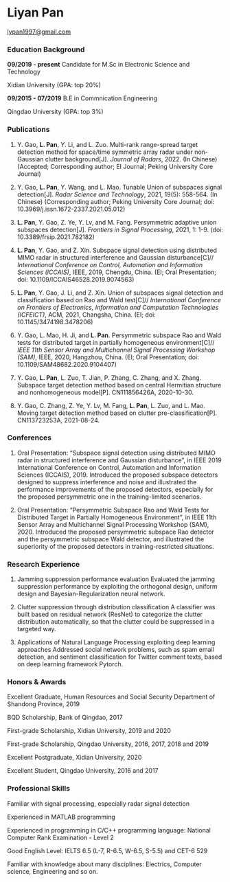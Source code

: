 # Liyan Pan

lypan1997@gmail.com

### Education Background

**09/2019 - present**    Candidate for M.Sc in Electronic Science and Technology

Xidian University (GPA: top 20%)
                   
**09/2015 - 07/2019**    B.E in Commnication Engineering

Qingdao University (GPA: top 3%)
                   
### Publications

1. Y. Gao, **L. Pan**, Y. Li, and L. Zuo. Multi-rank range-spread target detection method for space/time symmetric array radar under non-Gaussian clutter background[J]. _Journal of Radars_, 2022. (In Chinese)
(Accepted; Corresponding author; EI Journal; Peking University Core Journal)

2. Y. Gao, **L. Pan**, Y. Wang, and L. Mao. Tunable Union of subspaces signal detection[J]. _Radar Science and Technology_, 2021, 19(5): 558-564. (In Chinese)
(Corresponding author; Peking University Core Journal; doi: 10.3969/j.issn.1672-2337.2021.05.012)

3. **L. Pan**, Y. Gao, Z. Ye, Y. Lv, and M. Fang. Persymmetric adaptive union subspaces detection[J]. _Frontiers in Signal Processing_, 2021, 1: 1-9.
(doi: 10.3389/frsip.2021.782182)

4. **L. Pan**, Y. Gao, and Z. Xin. Subspace signal detection using distributed MIMO radar in structured interference and Gaussian disturbance[C]// _International Conference on Control, Automation and Information Sciences (ICCAIS)_, IEEE, 2019, Chengdu, China.
(EI; Oral Presentation; doi: 10.1109/ICCAIS46528.2019.9074563)

5. **L. Pan**, Y. Gao, J. Li, and Z. Xin. Union of subspaces signal detection and classification based on Rao and Wald test[C]// _International Conference on Frontiers of Electronics, Information and Computation Technologies (ICFEICT)_, ACM, 2021, Changsha, China.
(EI; doi: 10.1145/3474198.3478206)

6. Y. Gao, L. Mao, H. Ji, and **L. Pan**. Persymmetric subspace Rao and Wald tests for distributed target in partially homogeneous environment[C]// _IEEE 11th Sensor Array and Multichannel Signal Processing Workshop (SAM)_, IEEE, 2020, Hangzhou, China.
(EI; Oral Presentation; doi: 10.1109/SAM48682.2020.9104407)

7. Y. Gao, **L. Pan**, L. Zuo, T. Jian, P. Zhang, C. Zhang, and X. Zhang. Subspace target detection method based on central Hermitian structure and nonhomogeneous model[P]. CN111856426A, 2020-10-30.

8. Y. Gao, C. Zhang, Z. Ye, Y. Lv, M. Fang, **L. Pan**, L. Zuo, and L. Mao. Moving target detection method based on clutter pre-classification[P]. CN113723253A, 2021-08-24.



### Conferences

1. Oral Presentation: “Subspace signal detection using distributed MIMO radar in structured interference and Gaussian disturbance”, in IEEE 2019 International Conference on Control, Automation and Information Sciences (ICCAIS), 2019. Introduced the proposed subspace detectors designed to suppress interference and noise and illustrated the performance improvements of the proposed detectors, especially for the proposed persymmetric one in the training-limited scenarios.

2. Oral Presentation: “Persymmetric Subspace Rao and Wald Tests for Distributed Target in Partially Homogeneous Environment”, in IEEE 11th Sensor Array and Multichannel Signal Processing Workshop (SAM), 2020. Introduced the proposed persymmetric subspace Rao detector and the persymmetric subspace Wald detector, and illustrated the superiority of the proposed detectors in training-restricted situations.

### Research Experience

1. Jamming suppression performance evaluation
Evaluated the jamming suppression performance by exploiting the orthogonal design, uniform design and Bayesian-Regularization neural network.

2. Clutter suppression through distribution classification
A classifier was built based on residual network (ResNet) to categorize the clutter distribution automatically, so that the clutter could be suppressed in a targeted way.

3. Applications of Natural Language Processing exploiting deep learning approaches
Addressed social network problems, such as spam email detection, and sentiment classification for Twitter comment texts, based on deep learning framework Pytorch.

### Honors & Awards

Excellent Graduate, Human Resources and Social Security Department of Shandong Province, 2019

BQD Scholarship, Bank of Qingdao, 2017

First-grade Scholarship, Xidian University, 2019 and 2020

First-grade Scholarship, Qingdao University, 2016, 2017, 2018 and 2019

Excellent Postgraduate, Xidian University, 2020

Excellent Student, Qingdao University, 2016 and 2017

### Professional Skills

Familiar with signal processing, especially radar signal detection

Experienced in MATLAB programming

Experienced in programming in C/C++ programming language: National Computer Rank Examination - Level 2

Good English Level: IELTS 6.5 (L-7, R-6.5, W-6.5, S-5.5) and CET-6 529

Familiar with knowledge about many disciplines: Electrics, Computer science, Engineering and so on.
